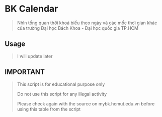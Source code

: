 # BK Calendar

> Nhìn tổng quan thời khoá biểu theo ngày và các mốc thời gian khác của trường Đại học Bách Khoa - Đại học quốc gia TP.HCM

## Usage

> I will update later

## IMPORTANT

> This script is for educational purpose only
>
> Do not use this script for any illegal activity
>
> Please check again with the source on mybk.hcmut.edu.vn before using this table from the script
